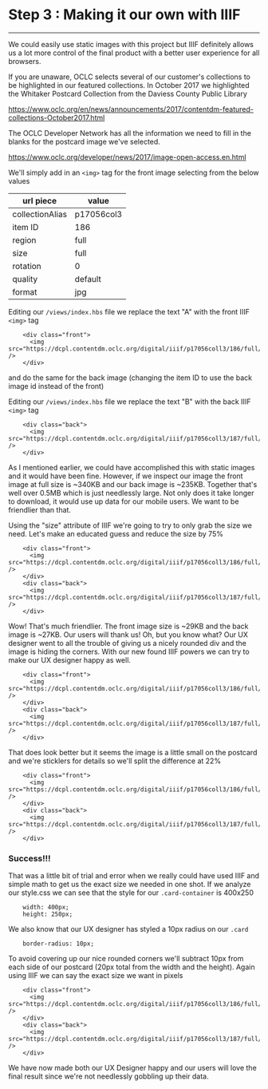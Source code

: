 # Step 3 : Making it our own with IIIF
---
We could easily use static images with this project but IIIF definitely allows us a lot more control of the final product with a better user experience for all browsers.

If you are unaware, OCLC selects several of our customer's collections to be highlighted in our featured collections.  In October 2017 we highlighted the Whitaker Postcard Collection from the Daviess County Public Library 

https://www.oclc.org/en/news/announcements/2017/contentdm-featured-collections-October2017.html  

The OCLC Developer Network has all the information we need to fill in the blanks for the postcard image we've selected.

https://www.oclc.org/developer/news/2017/image-open-access.en.html

We'll simply add in an `<img>` tag for the front image selecting from the below values

| url piece | value |
|---|---|
|collectionAlias | p17056col3 |
|item ID | 186 |
|region | full|
|size | full |
|rotation | 0 |
|quality | default|
|format | jpg|

Editing our `/views/index.hbs` file we replace the text "A" with the front IIIF `<img>` tag
```
    <div class="front">
      <img src="https://dcpl.contentdm.oclc.org/digital/iiif/p17056coll3/186/full/full/0/default.jpg" />
    </div>
```
and do the same for the back image (changing the item ID to use the back image id instead of the front)

Editing our `/views/index.hbs` file we replace the text "B" with the back IIIF `<img>` tag
```
    <div class="back">
      <img src="https://dcpl.contentdm.oclc.org/digital/iiif/p17056coll3/187/full/full/0/default.jpg" />
    </div>
```

As I mentioned earlier, we could have accomplished this with static images and it would have been fine.  However, if we inspect our image the front image at full size is ~340KB and our back image is ~235KB.  Together that's well over 0.5MB which is just needlessly large.  Not only does it take longer to download, it would use up data for our mobile users.  We want to be friendlier than that.

Using the "size" attribute of IIIF we're going to try to only grab the size we need.  Let's make an educated guess and reduce the size by 75%
```
    <div class="front">
      <img src="https://dcpl.contentdm.oclc.org/digital/iiif/p17056coll3/186/full/pct:25/0/default.jpg" />
    </div>
    <div class="back">
      <img src="https://dcpl.contentdm.oclc.org/digital/iiif/p17056coll3/187/full/pct:25/0/default.jpg" />
    </div>
```

Wow! That's much friendlier.  The front image size is ~29KB and the back image is ~27KB.  Our users will thank us!  Oh, but you know what?  Our UX designer went to all the trouble of giving us a nicely rounded div and the image is hiding the corners.  With our new found IIIF powers we can try to make our UX designer happy as well.
```
    <div class="front">
      <img src="https://dcpl.contentdm.oclc.org/digital/iiif/p17056coll3/186/full/pct:20/0/default.jpg" />
    </div>
    <div class="back">
      <img src="https://dcpl.contentdm.oclc.org/digital/iiif/p17056coll3/187/full/pct:20/0/default.jpg" />
    </div>
```
That does look better but it seems the image is a little small on the postcard and we're sticklers for details so we'll split the difference at 22%
```
    <div class="front">
      <img src="https://dcpl.contentdm.oclc.org/digital/iiif/p17056coll3/186/full/pct:22/0/default.jpg" />
    </div>
    <div class="back">
      <img src="https://dcpl.contentdm.oclc.org/digital/iiif/p17056coll3/187/full/pct:22/0/default.jpg" />
    </div>
```

### Success!!!

That was a little bit of trial and error when we really could have used IIIF and simple math to get us the exact size we needed in one shot.  If we analyze our style.css we can see that the style for our `.card-container` is 400x250
```
    width: 400px;
    height: 250px;
```
We also know that our UX designer has styled a 10px radius on our `.card`
```
    border-radius: 10px;
```
To avoid covering up our nice rounded corners we'll subtract 10px from each side of our postcard (20px total from the width and the height). Again using IIIF we can say the exact size we want in pixels
```
    <div class="front">
      <img src="https://dcpl.contentdm.oclc.org/digital/iiif/p17056coll3/186/full/380,230/0/default.jpg" />
    </div>
    <div class="back">
      <img src="https://dcpl.contentdm.oclc.org/digital/iiif/p17056coll3/187/full/380,230/0/default.jpg" />
    </div>
```

We have now made both our UX Designer happy and our users will love the final result since we're not needlessly gobbling up their data.
